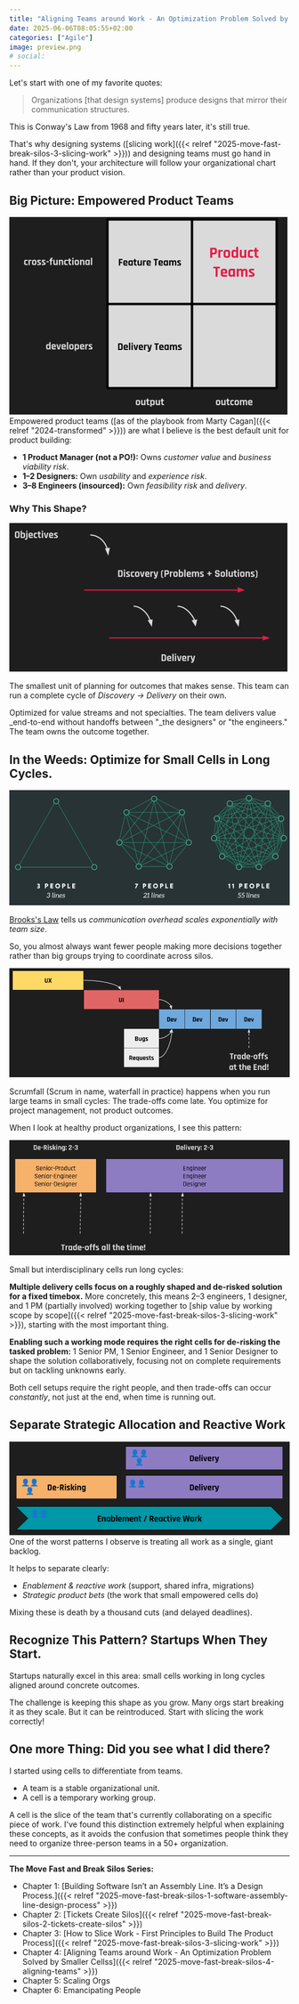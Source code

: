 ```yaml
---
title: "Aligning Teams around Work - An Optimization Problem Solved by Smaller Cells"
date: 2025-06-06T08:05:55+02:00
categories: ["Agile"]
image: preview.png
# social: 
---
```


Let's start with one of my favorite quotes:

> Organizations [that design systems] produce designs that mirror their communication structures.

This is Conway's Law  from 1968 and fifty years later, it's still true.

That's why designing systems ([slicing work]({{< relref "2025-move-fast-break-silos-3-slicing-work" >}})) and designing teams must go hand in hand. If they don't, your architecture will follow your organizational chart rather than your product vision.

## Big Picture: Empowered Product Teams
![empowered.png](empowered.png)
Empowered product teams ([as of the playbook from Marty Cagan]({{< relref "2024-transformed" >}})) are what I believe is the best default unit for product building:

- **1 Product Manager (not a PO!):** Owns _customer value_ and _business viability risk_.
- **1–2 Designers:** Own _usability_ and _experience risk_.
- **3–8 Engineers (insourced):** Own _feasibility risk_ and _delivery_.



### Why This Shape?

![objectives.png](objectives.png)

The smallest unit of planning for outcomes that makes sense. This team can run a complete cycle of _Discovery → Delivery_ on their own.


Optimized for value streams and not specialties. The team delivers value _end-to-end without handoffs between "_the designers" or "the engineers." The team owns the outcome together.

## In the Weeds: Optimize for Small Cells in Long Cycles.
![brooke.png](brooke.png)

[Brooks's Law](https://en.wikipedia.org/wiki/Brooks%27s_law) tells us _communication overhead scales exponentially with team size_.

So, you almost always want fewer people making more decisions together rather than big groups trying to coordinate across silos.

![scrumfall.png](scrumfall.png)

Scrumfall (Scrum in name, waterfall in practice) happens when you run large teams in small cycles: The trade-offs come late. You optimize for project management, not product outcomes.

When I look at healthy product organizations, I see this pattern:

![cycles.png](cycles.png)

Small but interdisciplinary cells run long cycles:

**Multiple delivery cells focus on a roughly shaped and de-risked solution for a fixed timebox.** More concretely, this means 2–3 engineers, 1 designer, and 1 PM (partially involved) working together to [ship value by working scope by scope]({{< relref "2025-move-fast-break-silos-3-slicing-work" >}}), starting with the most important thing.

**Enabling such a working mode requires the right cells for de-risking the tasked problem:** 1 Senior PM, 1 Senior Engineer, and 1 Senior Designer to shape the solution collaboratively, focusing not on complete requirements but on tackling unknowns early.

Both cell setups require the right people, and then trade-offs can occur _constantly_, not just at the end, when time is running out.

## Separate Strategic Allocation and Reactive Work
![reactive.png](reactive.png)
One of the worst patterns I observe is treating all work as a single, giant backlog.

It helps to separate clearly:

- _Enablement & reactive work_ (support, shared infra, migrations)
- _Strategic product bets_ (the work that small empowered cells do)

Mixing these is death by a thousand cuts (and delayed deadlines).

## Recognize This Pattern? Startups When They Start.

Startups naturally excel in this area: small cells working in long cycles aligned around concrete outcomes.

The challenge is keeping this shape as you grow. Many orgs start breaking it as they scale. But it can be reintroduced. Start with slicing the work correctly!

## One more Thing: Did you see what I did there?

I started using cells to differentiate from teams.

- A team is a stable organizational unit.
- A cell is a temporary working group.

A cell is the slice of the team that's currently collaborating on a specific piece of work.
I've found this distinction extremely helpful when explaining these concepts, as it avoids the confusion that sometimes people think they need to organize three-person teams in a 50+ organization.

---

**The Move Fast and Break Silos Series:**

- Chapter 1: [Building Software Isn’t an Assembly Line. It’s a Design Process.]({{< relref "2025-move-fast-break-silos-1-software-assembly-line-design-process" >}})
- Chapter 2: [Tickets Create Silos]({{< relref "2025-move-fast-break-silos-2-tickets-create-silos" >}})
- Chapter 3: [How to Slice Work - First Principles to Build The Product Process]({{< relref "2025-move-fast-break-silos-3-slicing-work" >}})
- Chapter 4: [Aligning Teams around Work - An Optimization Problem Solved by Smaller Cellss]({{< relref "2025-move-fast-break-silos-4-aligning-teams" >}})
- Chapter 5: Scaling Orgs
- Chapter 6: Emancipating People
